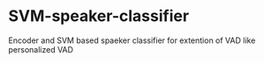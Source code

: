 # SVM-speaker-classifier
Encoder and SVM based spaeker classifier for extention of VAD like personalized VAD
